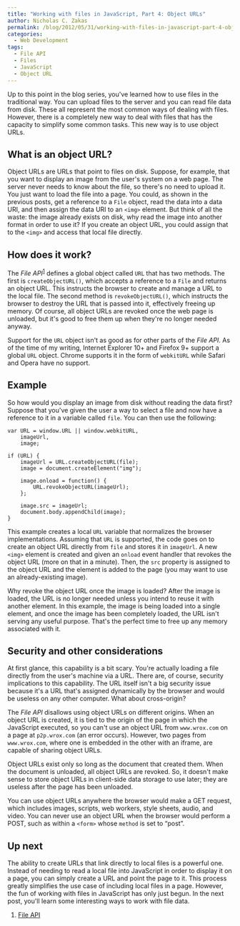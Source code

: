 ```yaml
---
title: "Working with files in JavaScript, Part 4: Object URLs"
author: Nicholas C. Zakas
permalink: /blog/2012/05/31/working-with-files-in-javascript-part-4-object-urls/
categories:
  - Web Development
tags:
  - File API
  - Files
  - JavaScript
  - Object URL
---
```

Up to this point in the blog series, you've learned how to use files in the traditional way. You can upload files to the server and you can read file data from disk. These all represent the most common ways of dealing with files. However, there is a completely new way to deal with files that has the capacity to simplify some common tasks. This new way is to use object URLs.

## What is an object URL?

Object URLs are URLs that point to files on disk. Suppose, for example, that you want to display an image from the user's system on a web page. The server never needs to know about the file, so there's no need to upload it. You just want to load the file into a page. You could, as shown in the previous posts, get a reference to a `File` object, read the data into a data URI, and then assign the data URI to an `<img>` element. But think of all the waste: the image already exists on disk, why read the image into another format in order to use it? If you create an object URL, you could assign that to the `<img>` and access that local file directly.

## How does it work?

The <cite>File API</cite><sup>[1]</sup> defines a global object called `URL` that has two methods. The first is `createObjectURL()`, which accepts a reference to a `File` and returns an object URL. This instructs the browser to create and manage a URL to the local file. The second method is `revokeObjectURL()`, which instructs the browser to destroy the URL that is passed into it, effectively freeing up memory. Of course, all object URLs are revoked once the web page is unloaded, but it's good to free them up when they're no longer needed anyway.

Support for the `URL` object isn't as good as for other parts of the <cite>File API</cite>. As of the time of my writing, Internet Explorer 10+ and Firefox 9+ support a global `URL` object. Chrome supports it in the form of `webkitURL` while Safari and Opera have no support.

## Example

So how would you display an image from disk without reading the data first? Suppose that you've given the user a way to select a file and now have a reference to it in a variable called `file`. You can then use the following:

    var URL = window.URL || window.webkitURL,
        imageUrl,
        image;
    
    if (URL) {
        imageUrl = URL.createObjectURL(file);
        image = document.createElement("img");
    
        image.onload = function() {
            URL.revokeObjectURL(imageUrl);
        };
        
        image.src = imageUrl;
        document.body.appendChild(image);
    }

This example creates a local `URL` variable that normalizes the browser implementations. Assuming that `URL` is supported, the code goes on to create an object URL directly from `file` and stores it in `imageUrl`. A new `<img>` element is created and given an `onload` event handler that revokes the object URL (more on that in a minute). Then, the `src` property is assigned to the object URL and the element is added to the page (you may want to use an already-existing image). 

Why revoke the object URL once the image is loaded? After the image is loaded, the URL is no longer needed unless you intend to reuse it with another element. In this example, the image is being loaded into a single element, and once the image has been completely loaded, the URL isn't serving any useful purpose. That's the perfect time to free up any memory associated with it.

## Security and other considerations

At first glance, this capability is a bit scary. You're actually loading a file directly from the user's machine via a URL. There are, of course, security implications to this capability. The URL itself isn't a big security issue because it's a URL that's assigned dynamically by the browser and would be useless on any other computer. What about cross-origin?

The <cite>File API</cite> disallows using object URLs on different origins. When an object URL is created, it is tied to the origin of the page in which the JavaScript executed, so you can't use an object URL from `www.wrox.com` on a page at `p2p.wrox.com` (an error occurs). However, two pages from `www.wrox.com`, where one is embedded in the other with an iframe, are capable of sharing object URLs.

Object URLs exist only so long as the document that created them. When the document is unloaded, all object URLs are revoked. So, it doesn't make sense to store object URLs in client-side data storage to use later; they are useless after the page has been unloaded.

You can use object URLs anywhere the browser would make a GET request, which includes images, scripts, web workers, style sheets, audio, and video. You can never use an object URL when the browser would perform a POST, such as within a `<form>` whose `method` is set to &#8220;post&#8221;.

## Up next

The ability to create URLs that link directly to local files is a powerful one. Instead of needing to read a local file into JavaScript in order to display it on a page, you can simply create a URL and point the page to it. This process greatly simplifies the use case of including local files in a page. However, the fun of working with files in JavaScript has only just begun. In the next post, you'll learn some interesting ways to work with file data.


  1. [File API][1]

 [1]: http://www.w3.org/TR/FileAPI/
